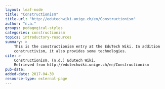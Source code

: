 ```yaml
---
layout: leaf-node
title: "Constructionism"
title-url: "http://edutechwiki.unige.ch/en/Constructionism"
author: "n.a."
groups: pedagogical-styles
categories: constructionism
topics: introductory-resources
summary: >
    This is the constructionism entry at the EduTech Wiki. In addition to including
    constructivism, it also provides some technologies.
cite: >
    Constructionism. (n.d.) Edutech Wiki.
    Retrieved from http://edutechwiki.unige.ch/en/Constructionism
pub-date:
added-date: 2017-04-30
resource-type: external-page
---
```

